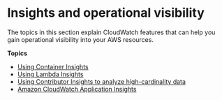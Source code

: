 # Insights and operational visibility<a name="CloudWatch-Insights-Sections"></a>

The topics in this section explain CloudWatch features that can help you gain operational visibility into your AWS resources\.

**Topics**
+ [Using Container Insights](ContainerInsights.md)
+ [Using Lambda Insights](Lambda-Insights.md)
+ [Using Contributor Insights to analyze high\-cardinality data](ContributorInsights.md)
+ [Amazon CloudWatch Application Insights](cloudwatch-application-insights.md)